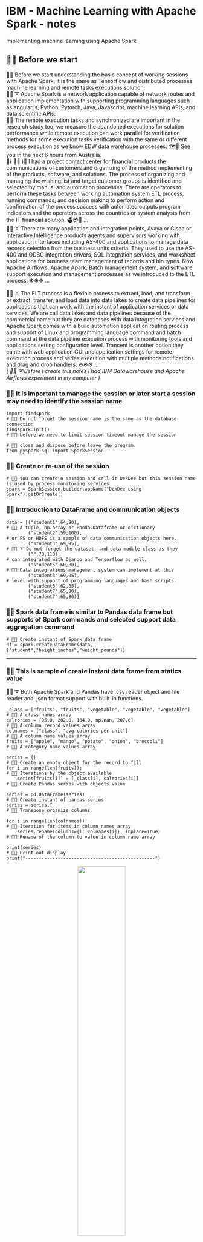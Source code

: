 # IBM - Machine Learning with Apache Spark - notes
Implementing machine learning using Apache Spark

## 🧸💬 Before we start

🧸💬 Before we start understanding the basic concept of working sessions with Apache Spark, it is the same as Tensorflow and distributed processes machine learning and remote tasks executions solution. </br>
🐑💬 ➰ Apache Spark is a network application capable of network routes and application implementation with supporting programming languages such as angular.js, Python, Pytorch, Java, Javascript, machine learning APIs, and data scientific APIs. </br>
🦤💬 The remote execution tasks and synchronized are important in the research study too, we measure the abandoned executions for solution performance while remote execution can work parallel for verification methods for some execution tasks verification with the same or different process execution as we know EDW data warehouse processes. 🗺️💬 See you in the next 6 hours from Australia. </br>
💃( 👩‍🏫 )💬 I had a project contact center for financial products the communications of customers and organizing of the method implementing of the products, software, and solutions. The process of organizing and managing the wishing list and target customer groups is identified and selected by manual and automation processes. There are operators to perform these tasks between working automation system ETL process, running commands, and decision making to perform action and confirmation of the process success with automated outputs program indicators and the operators across the countries or system analysts from the IT financial solution. 🗳️💳🧾 ...</br>
🐑💬 ➰ There are many application and integration points, Avaya or Cisco or Interactive Intelligence products agents and supervisors working with application interfaces including AS-400 and applications to manage data records selection from the business units criteria. They used to use the AS-400 and ODBC integration drivers, SQL integration services, and worksheet applications for business team management of records and bin types. Now Apache Airflows, Apache Apark, Batch management system, and software support execution and management processes as we introduced to the ETL process. ⚙️⚙️⚙️ ...</br>
</br>
🐑💬 ➰ The ELT process is a flexible process to extract, load, and transform or extract, transfer, and load data into data lakes to create data pipelines for applications that can work with the instant of application services or data services. We are call data lakes and data pipelines because of the commercial name but they are databases with data integration services and Apache Spark comes with a build automation application routing process and support of Linux and programming language command and batch command at the data pipeline execution process with monitoring tools and applications setting configuration level. Trancent is another option they came with web application GUI and application settings for remote execution process and series execution with multiple methods notifications and drag and drop handlers. ⚙️⚙️⚙️ ...</br>
*( 🐑💬 ➰  Before I create this notes I had IBM Datawarehouse and Apache Airflows experiment in my computer )*  </br>

### 🧸💬 It is important to manage the session or later start a session may need to identify the session name

```
import findspark                                                         # 🧸💬 Do not forget the session name is the same as the database connection
findspark.init()                                                         # 🧸💬 before we need to limit session timeout manage the session
                                                                         # 🧸💬 close and dispose before leave the program.
from pyspark.sql import SparkSession
```

### 🧸💬 Create or re-use of the session

```
# 🧸💬 You can create a session and call it DekDee but this session name is used by process monitoring services
spark = SparkSession.builder.appName("DekDee using Spark").getOrCreate() 
```

### 🧸💬 Introduction to DataFrame and communication objects

```
data = [("student1",64,90),                                               # 🧸💬 A tuple, np.array or Panda.Dataframe or dictionary 
        ("student2",59,100),                                              # or FS or HDFS is a sample of data communication objects here.
        ("student3",69,95),                                               # 🐑💬 ➰ Do not forget the dataset, and data module class as they 
        ("",70,110),                                                      # can integrated with Django and Tensorflow as well.
        ("student5",60,80),                                               # 🐐💬 Data integrations management system can implement at this 
        ("student3",69,95),                                               # level with support of programming languages and bash scripts.
        ("student6",62,85),
        ("student7",65,80),
        ("student7",65,80)]
```

### 🧸💬 Spark data frame is similar to Pandas data frame but supports of Spark commands and selected support data aggregation command

```
# 🧸💬 Create instant of Spark data frame
df = spark.createDataFrame(data, ["student","height_inches","weight_pounds"])
```

- - -

### 🧸💬 This is sample of create instant data frame from statics value

🐑💬 ➰  Both Apache Spark and Pandas have .csv reader object and file reader and .json format support with built-in functions. </br>

```
_class = ["fruits", "fruits", "vegetable", "vegetable", "vegetable"]      # 🧸💬 A class names array
calrories = [95.0, 202.0, 164.0, np.nan, 207.0]                           # 🧸💬 A column record values array
colnames = ["class", "avg calories per unit"]                             # 🧸💬 A column name values array
fruits = ["apple", "mango", "potato", "onion", "broccoli"]                # 🧸💬 A category name values array

series = {}                                                               # 🧸💬 Create an empty object for the record to fill
for i in range(len(fruits)):                                              # 🧸💬 Iterations by the object available
    series[fruits[i]] = [_class[i], calrories[i]]                         # 🧸💬 Create Pandas series with objects value
    
series = pd.DataFrame(series)                                             # 🧸💬 Create instant of pandas series
series = series.T                                                         # 🧸💬 Transpose organize columns

for i in range(len(colnames)):                                            # 🧸💬 Iteration for items in column names array
    series.rename(columns={i: colnames[i]}, inplace=True)                 # 🧸💬 Rename of the column to value in column name array

print(series)                                                             # 🧸💬 Print out display
print("------------------------------------------------")
```

<p align="center" width="100%">
    <img width="50%" src="https://github.com/jkaewprateep/machinelearning_apachespark/blob/main/01.png">
</p>
🐑💬 ➰ 🤫 Example of IBM data warehouse exames

- - -

## ETL processes

```
df = spark.read.csv("student-hw.csv", header=True, inferSchema=True)       # 🧸💬 Read dataset from file
df.write.mode("overwrite").parquet("student-hw.parquet")                   # 🧸💬 Write parquet file
df = spark.read.parquet("student-hw-single.parquet")                       # 🧸💬 Read parquet file
df = df.withColumn("height_centimeters", expr("height_inches * 2.54"))     # 🧸💬 Create new column from expression
df.write.mode("overwrite").csv("student_transformed.csv", header=True)     # 🧸💬 Save to .csv file
spark.stop()                                                               # 🧸💬 Remove and dispose of the session as an initial state we discussed
```

## Display data frame to console or output stream IO target

```
df.show(truncate = False)                                                  # 🧸💬 The saem as Pandas dataframe.show()
```

<p align="center" width="100%">
    <img width="50%" src="https://github.com/jkaewprateep/machinelearning_apachespark/blob/main/02.png">
</p>
🐑💬 ➰ 🤫 Apache Spark support of both Spark native, work compatibility, and expression string. </br>

## Word phase tokenizers

```
from pyspark.ml.feature import Tokenizer                                   # 🧸💬 Import Spark Tokenizer library

tokenizer = Tokenizer(inputCol="sentence", outputCol="words")              # 🧸💬 Create tokenizer instant object
token_df = tokenizer.transform(df)                                         # 🧸💬 Apply tokenizer and setting to target dataframe
token_df.show(truncate=False)                                              # 🧸💬 Display of the tokenized dataframe
```

🐑💬 ➰ I will explain NLTK for natural language processing and Tensorflow vocaburay and tokenizer too to support multiple task assignments. </br>
👧💬 🎈 ``` Warning it may contain of encoding/decoding value and loves song letter ``` </br>

<p align="center" width="100%">
    <img width="50%" src="https://github.com/jkaewprateep/machinelearning_apachespark/blob/main/03.png">
</p>
🐑💬 ➰ 🤫 Word combination is not new and introduced in a unique word processing program for command translation or speech composition. </br>
🛥️💬 He mails you everyday ... </br>

### TensorFlow sample encoder/decoder using data model and vocaurary

```
textdata = "I love cats"                                                   # 🧸💬 Sample word string input
# 🧸💬 Simple tokenizer you can apply an alpha function or specification-related token you to apply.
tokenizer = tf.keras.preprocessing.text.Tokenizer(num_words=10000, oov_token='<oov>')
tokenizer.fit_on_texts([textdata])                                         # 🧸💬 Break input word by tokenizer
```

```
textdata = "I love cats"                                                   # 🧸💬 Sample word string input
# 🧸💬 Sample of vocabulary as spherical secrete codes 
vocab = [ "a", "b", "c", "d", "e", "f", "g", "h", "I", "j", "k", "l", "m", "n", "o", "p", "q", "r", "s", "t", "u", "v", "w", "x", "y", "z", "_" ]
# 🧸💬 Sample of input data or output from the previous token
data = tf.constant([["_", "_", "_", "I"], ["l", "o", "v", "e"], ["c", "a", "t", "s"]])

# 🧸💬 Define network custom layer for string lookup vocabulary
layer = tf.keras.layers.StringLookup(vocabulary=vocab)
sequences_mapping_string = layer(data)                                     # 🧸💬 Apply instant setting to target input
# 🧸💬 Reshape of the output
sequences_mapping_string = tf.constant( sequences_mapping_string, shape=(1,12) )
```

[data model and vocaburary]( https://github.com/jkaewprateep/Simple_encode_decode/blob/main/README.md ) </br>
[speriral secret for networks comm exames]( https://github.com/jkaewprateep/SphericalSecreteWord/blob/main/sample2 ) </br>

## Vectorization ( 🐑💬 ➰ Data model is already vector by vocabulary lookup )

```
from pyspark.ml.feature import CountVectorizer                             # 🧸💬 Import count vector library

cv = CountVectorizer(inputCol="words", outputCol="features")               # 🧸💬 Create instant of count vector with settings
model = cv.fit(textdata)                                                   # 🧸💬 Create instant of a linear model with learning
result = model.transform(textdata)                                         # 🧸💬 Transform target input data, apply any data with shape equal
result.show(truncate=False)                                                # 🧸💬 Display results or IO output
```

<p align="center" width="100%">
    <img width="80%" src="https://github.com/jkaewprateep/machinelearning_apachespark/blob/main/04.png">
</p>
🐑💬 ➰ 🤫 Compacts and can be synchronized as WinZip compression because one-hot vector lookup for table and dictionary </br>

[Tokenizer for word sentence to sequence vector]( https://github.com/jkaewprateep/text_to_sequence/blob/main/README.md )

## Hashing algorithms ( 🐑💬 ➰ It does not require hashing algorithm since the input is a vector )

```
from pyspark.ml.feature import HashingTF, IDF, Tokenizer                    # 🧸💬  Import HashingTF, IDF and Tokenizer library

tokenizer = Tokenizer(inputCol="sentence", outputCol="words")               # 🧸💬 Create instant of tokenizer with settings
wordsData = tokenizer.transform(df)                                         # 🧸💬 Transform target input data by apply token settings
wordsData.show(truncate = False)                                            # 🧸💬 Display results or IO output
```

<p align="center" width="100%">
    <img width="40%" src="https://github.com/jkaewprateep/machinelearning_apachespark/blob/main/05.png">
</p>
🐑💬 ➰ 🤫 Tokenizer can apply with target language model for multi-language support including English, Thai, Vietnamese, Japanese, Bermis or Singaporean lah </br>

[Tokenizer for word sentence to sequence vector]( https://github.com/jkaewprateep/text_to_sequence/blob/main/README.md )

```
# 🧸💬 Create instant of hashing linear model with settings
hashingTF = HashingTF(inputCol="words", outputCol="rawFeatures", numFeatures=10)
featurizedData = hashingTF.transform(wordsData)                              # 🧸💬 Transform data frame by apply hash settings

featurizedData.show(truncate = False)                                        # 🧸💬 Display results or IO output
```

<p align="center" width="100%">
    <img width="40%" src="https://github.com/jkaewprateep/machinelearning_apachespark/blob/main/06.png">
</p>
🐑💬 ➰ 🤫 More than hashing we can create data feature extraction by mathematical lessons from class. Hashing can be performed during string lookup but to create more effects apply application support data to your data for better results. </br>

[Mel-frequency response]( https://github.com/jkaewprateep/Mel-Frequency-response/blob/main/README.md )

## ITIDF vectorization ( 🐑💬 ➰ Complexing expressions such as words from human languages and desirable expressions can be vectorized by IDITF algorithm that supports proficiency )

```
idf = IDF(inputCol="rawFeatures", outputCol="features")                      # 🧸💬 Create TIIDF instant object
idfModel = idf.fit(featurizedData)                                           # 🧸💬 Create instant linear model and learning input data
tfidfData = idfModel.transform(featurizedData)                               # 🧸💬 Trained model can apply knowledge on new feature data
tfidfData.select("sentence", "features").show(truncate=False)                # 🧸💬 Display results or IO output
```

<p align="center" width="100%">
    <img width="45%" src="https://github.com/jkaewprateep/machinelearning_apachespark/blob/main/07.png">
</p>
🐑💬 ➰ 🤫 Handling proficiency and attributes such as robot word phases or indicate text variables and number of time appearances is typical for file process because of object format type support and they are working as the same as vectorized object identification. </br>

[data model and vocaburary]( https://github.com/jkaewprateep/Simple_encode_decode/blob/main/README.md ) </br>

## StandardScaler ( 🐑💬 ➰ Data training model with settings )

```
from pyspark.ml.feature import VectorAssembler                               # 🧸💬 Import vector assembler library

# 🧸💬 Create an instant vector assembler by its input
assembler = VectorAssembler(inputCols=["Cylinders", "Engine Disp", "Horsepower", "Weight"], outputCol="features")
transformed_data = assembler.transform(data)                                 # 🧸💬 Apply vector assemble settings to new data
transformed_data.select("MPG","features").show(truncate = False)             # 🧸💬 Display results or IO output
spark.stop()                                                                 # 🧸💬 Close and dispose session
```

<p align="center" width="100%">
    <img width="20%" src="https://github.com/jkaewprateep/machinelearning_apachespark/blob/main/08.png">
</p>
🐑💬 ➰ 🤫 It features label mapping and you can do both left-to-right or right-to-left in TensorFlow as well as in Spark but you need to create a custom criterian function or loss estimation function for them to learn of the assignment data. </br>

[Grey scales colour data generation]( https://github.com/jkaewprateep/Grayscale_to_colors/blob/main/README.md ) </br>
[Train model n-grams selection]( https://github.com/jkaewprateep/text_as_sequences/blob/main/README.md ) </br>

## NLTK and implementation

### 🦤💬 Lexical diversity - application of the input text words from a document, data generation, speech, and natural languages to find target patterns or matching of the desirable functions is one task of NLTK. Lexical diversity is how significant predicting word or text input from the current process or process is to make them significant to improve the results. </br>

💃( 👩‍🏫 )💬 This memo is simple but can explain how random selection target actions and co-relation finding are different, from the cylindrical secrete you can select any alphabets to create a sequence of word or responding text string to open the lock see the item inside or further create a combination of word from the spherical problem. </br>
💃( 👩‍🏫 )💬 The problem is how to find the response word that makes the secrete breaks that take a short time process ⁉️ </br>
👧💬 🎈 Languages and words are significant this word means because you live in an environment where you are comfortable with continued activities and honesty, you can select an item or recognize of object from the work environment or story you reading on the Internet in case you are not aware of backlog tracking. This method is powerful but effective remember a princess escapes from hidden palance by guessing answers from the questions of the Sultan and go back to take care of her parent. </br>
💃( 👩‍🏫 )💬 In a modern world working with computers and high-power calculation units they create longer and more complex mixtures to prevent her from doing the same, this can create more chance by summing previous input or learning from mistakes and using results feedback to supervised artificial intelligence networks training to perform better than guessing password from dictionary or lexicons dictionary to create a combination. Languages and connections are supreme courts of the process but that is not enough to create an effective process. It will require more techniques to collect some correlation values but we are now studying Lexical diversity and this example can teach about finding action responses it is a process of improving ten or more times iterations to find the satisfaction results from our setting at the beginning of the project. </br>
🧸💬 There are no algorithms to revert back to settings files or applications to find database correlation values but the database correlation values they are using are generated function, tracing backlog or output is clean by the prove method but possible by unmatch or modified secrete encryption library. In example of Oracle you need to use the Oracle database encryption library come with the database installation but some programmer may miss configuration and find external library or previous project library from different versions is matching to the current method of text and secrete encryption. </br>

### Secrete breaks by correlation values response

```
def nhl_correlation(): 
   
    new_nhldf = create_nhldataset( );                                                      # 🧸💬 Create a new dataset from a custom definition.
    new_nhldf = remove_index(new_nhldf, 0);                                                # 🧸💬 Secrete order (1) for target correlation value.
    new_nhldf = remove_index(new_nhldf, 18);                                               # 🧸💬 Secrete order (2) for target correlation value.
    new_nhldf = remove_index(new_nhldf, 21);                                               # 🧸💬 Secrete order (3) for target correlation value.
    ###
    
    win_loss_by_region = np.asarray(new_nhldf["W/L"], dtype=np.float32);                   # 🧸💬 Conversion and assign variable value.
    population_by_region = np.asarray(new_nhldf["Population"], dtype=np.float32);          # 🧸💬 Conversion and assign variable value.

    # 🧸💬 Verification part.
    assert len(population_by_region) == len(win_loss_by_region), "Q2: Your lists must be the same length"
    assert len(population_by_region) == 28, "Q2: There should be 28 teams being analysed for NBA"

    # 🧸💬 Return the target correlation number.
    return stats.pearsonr(population_by_region, win_loss_by_region)[0]
```

[Introduction to Data Science in Python - Michigan University - notes]( https://github.com/jkaewprateep/lessonfrom_Introduction_to_Data_Science_in_Python/blob/main/README.md ) </br>

<p align="center" width="100%">
    <img width="45%" src="https://github.com/jkaewprateep/machinelearning_apachespark/blob/main/09.png">
</p>
🐑💬 ➰ 🤫 In the movie I watched the antique secrete chamber had a rubric spherical secrete password on it and they worked synchronized with alphanumeric characters, this is from a book I read about how the ancient scientists try to imagine about tools of gods or beyond technology that even now if this secretes door had been build I may be not able to open it and see someone from another side. </br>    
🥺💬 They always leave some hints to find their name or secret method if there are a lot of infographics and a long time to discovery from a far land and expecting of different culture they should have a little scroll(s) can help to solve of this issue in case of someone need to take care of them by assignment because the power or King is beyond everything that is the first rule of the land. </br>

### Whitespace and word tokenizer

```
text1_reconstituted = ' '.join(list(text1))

tk = WhitespaceTokenizer();                                                                # 🧸💬 For creating word token (separator characteristic ) from whitespaces string formats.
_temp = tk.tokenize(text1_reconstituted);                                                  # 🧸💬 Apply token on the text string object. 

numberof_whitespaces = len(_temp);                                                         # 🧸💬 Find number of words by whitespace.

#################################################################
_temp = nltk.sent_tokenize(text1_reconstituted)                                            # 🧸💬 For creating stntence token.
numberof_sentences = len(_temp);                                                           # 🧸💬 Find number of sentences from the text object.
```

[ University of Michigan - Applied Text Mining in Python - notes ]( https://github.com/jkaewprateep/lessonfrom_Applied_Text_Mining_in_Python/blob/main/README.md ) </br>

### The steady area under ROC curves

🐐💬 This is a simple task to predict action response without proving from the previous input sequence or testing with the same function required, learning algorithms can create vary of result when prediction. </br>   
🦭💬 One secret of this process is we need to treat a fair chance from all possible actions when prediction had some biases, slower and steady perform well with unknown than fast develop. </br> 
🐯💬 I support this reason because of smarter trends to answer questions they know first or communication to people they know when the answer is not guaranteed but steady and continuous is required for the best result. </br>
🐐💬 He could catch the van trunk but he selected the train and do not forget in machine learning remote devices they had 100% accuracy punishment feedback. </br>
🐑💬 ➰ That is because you are connected to the four-wired instead of human input. A drawback accuracy we called it for auto-hack preventions. </br>

```
from sklearn.metrics import auc;

tfidf = TfidfVectorizer(min_df=3);                                                         # 🧸💬 Create TFid object with minimum 3 words appearnce.
vectorNB = MultinomialNB(alpha=0.1);                                                       # 🧸💬 Create Multinomial model with alpha = 0.1
                                                                                           # 🧸💬 Polynomail with multi-coefficients.
vectorNB.fit(tfidf_X_train, y_train);                                                      # 🧸💬 Traning for weights momentum.

tfidf_X_train = tfidf.fit_transform(X_train);                                              # 🧸💬 Array shape property reshape for prediction and train.
tfidf_X_test = tfidf.transform(X_test);                                                    # 🧸💬 Array shape property reshape for prediction.
predictions = vectorNB.predict_proba(tfidf_X_test)[:, 1];                                  # 🧸💬 Prediction from transformed, (label, "array values")

roc_auc_score(y_test, predictions);                                                        # 🧸💬 Integration curve and area under curve, Proxima value.
```

### Networks implemented with word tokenized and dataset categorize, document email fitering

```
document_spam = spam_data[spam_data["target"] == 1];                                       # 🧸💬 Pandas selection for spam target email.
document_nonspam = spam_data[spam_data["target"] != 1];                                    # 🧸💬 Pandas selection for non-spam target email.

document_spam["lenght"] = document_spam["text"].apply( lambda x: len(x) );                 # 🧸💬 Create array of lenght from its input.
avg_length_document_spam = document_spam["lenght"].mean();                                 # 🧸💬 Aveage value of the array create previolusly.

document_nonspam["lenght"] = document_nonspam["text"].apply( lambda x: len(x) );           # 🧸💬 Create array of lenght from its input.
avg_length_nondocument_spam = document_nonspam["lenght"].mean();                           # 🧸💬 Aveage value of the array create previolusly.

```

[ University of Michigan - Applied Text Mining in Python - notes ]( https://github.com/jkaewprateep/lessonfrom_Applied_Text_Mining_in_Python/blob/main/README.md ) </br>

## The n-grams word tokenizers and speech engine processing

👧💬 🎈 In not normal situations some frequencies will not properly respond and to their sources but none famous amplitude frequencies allow to filter of distorted signals for example. </br>

<p align="center" width="100%">
    <img width="50%" src="https://github.com/jkaewprateep/machinelearning_apachespark/blob/main/10.png">
</p>
🐑💬 ➰ 🤫 They removed the navigation command and they bring back in version 8 for some systems but it is because of the Dos operation system business case but they still famous and this feature available in the full versions of the operating system and some word processing application. </br>

### Recall effects this also one problem in probability actions prediction for example from the n-grams, in gramms.

👧💬 🎈 In radio signal stereo and frequency responses, the sound is created from the near side and far side as a tube to create amplitude differentiation, this amplitude differentiation removes noises and creates signals with harmonics radio signals frequency, they are radio grammars and communications required of attitudes, the magnitude of frequency accumulator is created to multiply of the effects. It happens inside the radio with high power output without anyone knowing when to listen to them. The recall feedback saved us from using high voltage energy and told us about news and announcements before today the same as reflection light from flash from low battery voltages can create high contrast power that is recall effects. 📸📺📻... </br>         

<p align="center" width="100%">
    <img width="50%" src="https://github.com/jkaewprateep/machinelearning_apachespark/blob/main/11.png">
</p>
🦭💬 In n-grams application in speech engine and natural language processing the recall effects is accumulate of probability and increase the chances every time the function predicts for target values. </br> 

[ University of Michigan - Applied Text Mining in Python - notes ]( https://github.com/jkaewprateep/lessonfrom_Applied_Text_Mining_in_Python/blob/main/README.md ) </br>

## Attention networks

👧💬 🎈 In many examples we had presented the teacher-student networks in Tensorflow for speech tasks as attention networks or communications issues solutions. This is one example of attention networks in R studio language, recall effects of model learning from a trained model in R studio language. </br>

<p align="center" width="100%">
    <img width="50%" src="https://github.com/jkaewprateep/machinelearning_apachespark/blob/main/12.png">
</p>

[Data-Sciences---R 🚧 🥺💬 Next]( https://github.com/jkaewprateep/Data-Sciences---R/blob/main/README.md )
